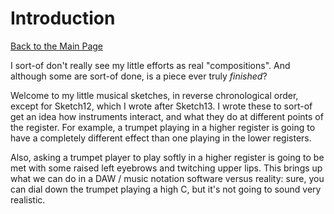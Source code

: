 # Introduction

[Back to the Main Page](../index.md)

I sort-of don't really see my little efforts as real "compositions". And although some are sort-of done, is a piece ever truly *finished*?

Welcome to my little musical sketches, in reverse chronological order, except for Sketch12, which I wrote after Sketch13. I wrote these to sort-of get an idea how instruments interact, and what they do at different points of the register. For example, a trumpet playing in a higher register is going to have a completely different effect than one playing in the lower registers.

Also, asking a trumpet player to play softly in a higher register is going to be met with some raised left eyebrows and twitching upper lips. This brings up what we can do in a DAW / music notation software versus reality: sure, you can dial down the trumpet playing a high C, but it's not going to sound very realistic.